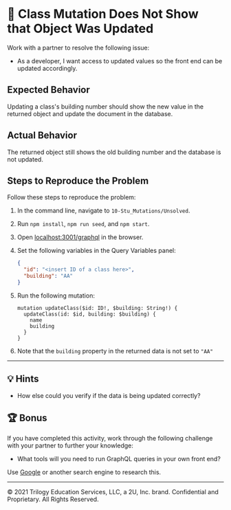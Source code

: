 # 🐛 Class Mutation Does Not Show that Object Was Updated

Work with a partner to resolve the following issue:

- As a developer, I want access to updated values so the front end can be updated accordingly.

## Expected Behavior

Updating a class's building number should show the new value in the returned object and update the document in the database.

## Actual Behavior

The returned object still shows the old building number and the database is not updated.

## Steps to Reproduce the Problem

Follow these steps to reproduce the problem:

1. In the command line, navigate to `10-Stu_Mutations/Unsolved`.

2. Run `npm install`, `npm run seed`, and `npm start`.

3. Open <localhost:3001/graphql> in the browser.

4. Set the following variables in the Query Variables panel:

   ```json
   {
     "id": "<insert ID of a class here>",
     "building": "AA"
   }
   ```

5. Run the following mutation:

   ```gql
   mutation updateClass($id: ID!, $building: String!) {
     updateClass(id: $id, building: $building) {
       name
       building
     }
   }
   ```

6. Note that the `building` property in the returned data is not set to `"AA"`

---

## 💡 Hints

- How else could you verify if the data is being updated correctly?

## 🏆 Bonus

If you have completed this activity, work through the following challenge with your partner to further your knowledge:

- What tools will you need to run GraphQL queries in your own front end?

Use [Google](https://www.google.com) or another search engine to research this.

---

© 2021 Trilogy Education Services, LLC, a 2U, Inc. brand. Confidential and Proprietary. All Rights Reserved.
